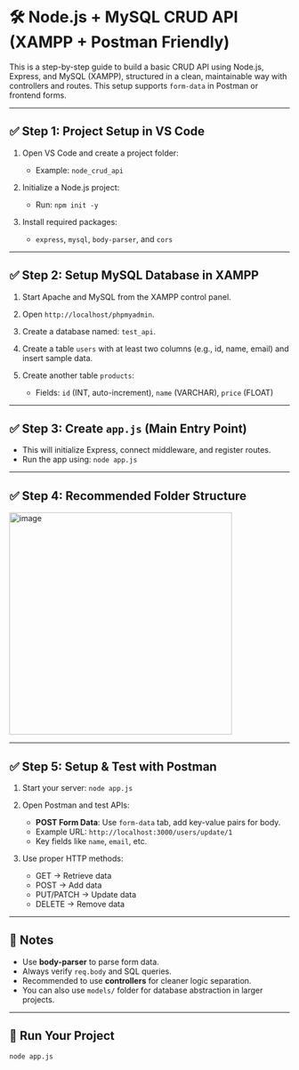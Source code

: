 # 🛠️ Node.js + MySQL CRUD API (XAMPP + Postman Friendly)

This is a step-by-step guide to build a basic CRUD API using Node.js, Express, and MySQL (XAMPP), structured in a clean, maintainable way with controllers and routes. This setup supports `form-data` in Postman or frontend forms.

---

## ✅ Step 1: Project Setup in VS Code

1. Open VS Code and create a project folder:
   - Example: `node_crud_api`

2. Initialize a Node.js project:
   - Run: `npm init -y`

3. Install required packages:
   - `express`, `mysql`, `body-parser`, and `cors`

---

## ✅ Step 2: Setup MySQL Database in XAMPP

1. Start Apache and MySQL from the XAMPP control panel.

2. Open `http://localhost/phpmyadmin`.

3. Create a database named: `test_api`.

4. Create a table `users` with at least two columns (e.g., id, name, email) and insert sample data.

5. Create another table `products`:
   - Fields: `id` (INT, auto-increment), `name` (VARCHAR), `price` (FLOAT)

---

## ✅ Step 3: Create `app.js` (Main Entry Point)

- This will initialize Express, connect middleware, and register routes.
- Run the app using: `node app.js`

---

## ✅ Step 4: Recommended Folder Structure

<img width="400" height="400" alt="image" src="https://github.com/user-attachments/assets/a2678464-fddb-4d2c-83b7-ff1e2b604fb8" />

---

## ✅ Step 5: Setup & Test with Postman

1. Start your server: `node app.js`

2. Open Postman and test APIs:

   - **POST Form Data**: Use `form-data` tab, add key-value pairs for body.
   - Example URL: `http://localhost:3000/users/update/1`
   - Key fields like `name`, `email`, etc.

3. Use proper HTTP methods:
   - GET → Retrieve data
   - POST → Add data
   - PUT/PATCH → Update data
   - DELETE → Remove data

---

## 📌 Notes

- Use **body-parser** to parse form data.
- Always verify `req.body` and SQL queries.
- Recommended to use **controllers** for cleaner logic separation.
- You can also use `models/` folder for database abstraction in larger projects.

---

## 🚀 Run Your Project

```bash
node app.js
